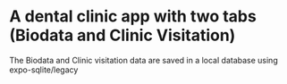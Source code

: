 # A dental clinic app with two tabs (Biodata and Clinic Visitation)
The Biodata and Clinic visitation data are saved in a local database using expo-sqlite/legacy
